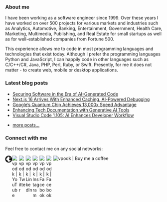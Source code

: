 ### About me

I have been working as a software engineer since 1999. Over these years I have worked on over 500 projects for various markets and industries such as Analytics, Automotive, Banking, Entertainment, Government, Health Care, Marketing, Multimedia, Publishing, and Real Estate for small startups as well as for well-established companies from Fortune 500.

This experience allows me to code in most programming languages and technologies that exist today. Although I prefer the programming languages Python and JavaScript, I can happily code in other languages such as C/C++/C#, Java, PHP, Perl, Ruby, or Swift. Presently, for me it does not matter - to create web, mobile or desktop applications.

### Latest blog posts

<!-- BLOG-POST-LIST:START -->
- [Securing Software in the Era of AI-Generated Code](https://medium.com/majordigest/securing-software-in-the-era-of-ai-generated-code-d6026b58ab27?source=rss-22947912adc0------2)
- [Next.js 16 Arrives With Enhanced Caching, AI-Powered Debugging](https://medium.com/majordigest/next-js-16-arrives-with-enhanced-caching-ai-powered-debugging-acbc1d8aa8a9?source=rss-22947912adc0------2)
- [Google’s Quantum Chip Achieves 13,000x Speed Advantage](https://medium.com/majordigest/googles-quantum-chip-achieves-13-000x-speed-advantage-0a65a958095b?source=rss-22947912adc0------2)
- [Enhancing Tech Documentation with Generative AI Tools](https://medium.com/majordigest/enhancing-tech-documentation-with-generative-ai-tools-f3e15ed15d60?source=rss-22947912adc0------2)
- [Visual Studio Code 1.105: AI Enhances Developer Workflow](https://medium.com/majordigest/visual-studio-code-1-105-ai-enhances-developer-workflow-944ec4158417?source=rss-22947912adc0------2)
<!-- BLOG-POST-LIST:END -->
- [more posts...](https://medium.com/@vpodk)

### Connect with me
Feel free to contact me on any social networks:

[<img align="left" alt="vpodk.com" width="22px" src="https://raw.githubusercontent.com/iconic/open-iconic/master/svg/globe.svg" />][website]
[<img align="left" alt="vpodk | YouTube" width="22px" src="https://cdn.jsdelivr.net/npm/simple-icons@v3/icons/youtube.svg" />][youtube]
[<img align="left" alt="vpodk | Twitter" width="22px" src="https://cdn.jsdelivr.net/npm/simple-icons@v3/icons/twitter.svg" />][twitter]
[<img align="left" alt="vpodk | LinkedIn" width="22px" src="https://cdn.jsdelivr.net/npm/simple-icons@v3/icons/linkedin.svg" />][linkedin]
[<img align="left" alt="vpodk | Instagram" width="22px" src="https://cdn.jsdelivr.net/npm/simple-icons@v3/icons/instagram.svg" />][instagram]
[<img align="left" alt="vpodk | Facebook" width="22px" src="https://cdn.jsdelivr.net/npm/simple-icons@v3/icons/facebook.svg" />][facebook]
[<img align="left" alt="vpodk | Facebook" width="22px" src="https://cdn.jsdelivr.net/npm/simple-icons@v3/icons/medium.svg" />][medium]
[<img align="left" alt="vpodk | Buy me a coffee" height="24px" src="https://cdn.buymeacoffee.com/buttons/default-yellow.png" />][buymeacoffee]
<br>

<!-- Meta data -->
[website]: https://vpodk.com
[twitter]: https://twitter.com/vpodk
[youtube]: https://youtube.com/@vpodk
[instagram]: https://instagram.com/vpodk
[linkedin]: https://linkedin.com/in/vpodk
[facebook]: https://facebook.com/vpodk
[medium]: https://medium.com/@vpodk
[buymeacoffee]: https://www.buymeacoffee.com/vpodk
